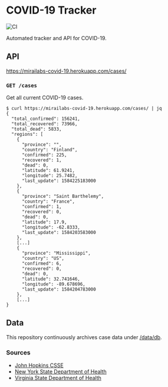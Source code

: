 # COVID-19 Tracker

![CI](https://github.com/mirailabs/covid-19/workflows/CI/badge.svg)

Automated tracker and API for COVID-19.

## API

https://mirailabs-covid-19.herokuapp.com/cases/

### `GET /cases`

Get all current COVID-19 cases.

```
$ curl https://mirailabs-covid-19.herokuapp.com/cases/ | jq
{
  "total_confirmed": 156241,
  "total_recovered": 73966,
  "total_dead": 5833,
  "regions": [
    {
      "province": "",
      "country": "Finland",
      "confirmed": 225,
      "recovered": 1,
      "dead": 0,
      "latitude": 61.9241,
      "longitude": 25.7482,
      "last_update": 1584225183000
    },
    {
      "province": "Saint Barthelemy",
      "country": "France",
      "confirmed": 1,
      "recovered": 0,
      "dead": 0,
      "latitude": 17.9,
      "longitude": -62.8333,
      "last_update": 1584203583000
    },
    [...]
    {
      "province": "Mississippi",
      "country": "US",
      "confirmed": 6,
      "recovered": 0,
      "dead": 0,
      "latitude": 32.741646,
      "longitude": -89.678696,
      "last_update": 1584204783000
    },
    [...]
}
```

## Data

This repository continuously archives case data under [/data/db](https://github.com/mirailabs/covid-19/tree/master/data/db).

### Sources

* [John Hopkins CSSE](https://github.com/CSSEGISandData/COVID-19)
* [New York State Department of Health](https://health.ny.gov/diseases/communicable/coronavirus/)
* [Virginia State Department of Health](http://www.vdh.virginia.gov/surveillance-and-investigation/novel-coronavirus/)


